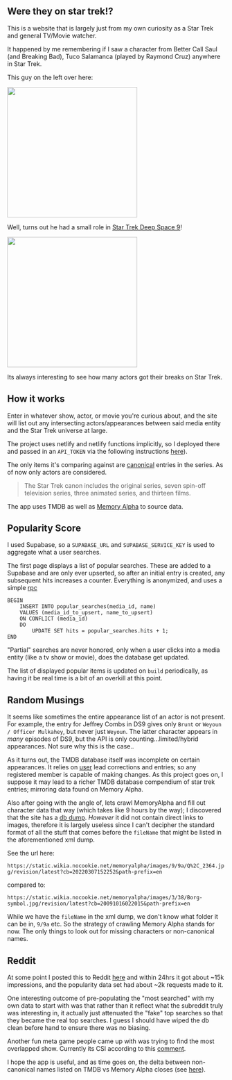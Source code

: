 ## Were they on star trek!?

This is a website that is largely just from my own curiosity as a Star Trek and general TV/Movie watcher.

It happened by me remembering if I saw a character from Better Call Saul (and Breaking Bad), Tuco Salamanca (played by Raymond Cruz) anywhere in Star Trek.

This guy on the left over here:

<img src="https://s.abcnews.com/images/Entertainment/ht_better_call_saul_raymond_cruz_js_150217_16x9_992.jpg" width="300">

Well, turns out he had a small role in [Star Trek Deep Space 9](https://en.wikipedia.org/wiki/Star_Trek:_Deep_Space_Nine)!

<img src=
"https://pbs.twimg.com/media/DbUi3fjU0AAEFKz?format=jpg&name=medium"
width="300">

Its always interesting to see how many actors got their breaks on Star Trek.

## How it works

Enter in whatever show, actor, or movie you're curious about, and the site will list out any intersecting actors/appearances between said media entity and the Star Trek universe at large.

The project uses netlify and netlify functions implicitly, so I deployed there and passed in an `API_TOKEN` via the following instructions [here](https://developers.themoviedb.org/3/getting-started/introduction)).

The only items it's comparing against are [canonical](https://en.wikipedia.org/wiki/List_of_Star_Trek_films#:~:text=The%20Star%20Trek%20canon%20includes,animated%20series%2C%20and%20thirteen%20films.) entries in the series. As of now only actors are considered.

> The Star Trek canon includes the original series, seven spin-off television series, three animated series, and thirteen films.

The app uses TMDB as well as [Memory Alpha](https://www.themoviedb.org/bible/general#59f792a29251413e93000002) to source data.

## Popularity Score

I used Supabase, so a `SUPABASE_URL` and `SUPABASE_SERVICE_KEY` is used to aggregate what a user searches.

The first page displays a list of popular searches. These are added to a Supabase and are only ever upserted, so after an initial entry is created, any subsequent hits increases a counter. Everything is anonymized, and uses a simple [rpc](https://supabase.com/docs/reference/javascript/rpc)

```
BEGIN
    INSERT INTO popular_searches(media_id, name)
    VALUES (media_id_to_upsert, name_to_upsert)
    ON CONFLICT (media_id)
    DO
        UPDATE SET hits = popular_searches.hits + 1;
END
```

"Partial" searches are never honored, only when a user clicks into a media entity (like a tv show or movie), does the database get updated.

The list of displayed popular items is updated on `build` periodically, as having it be real time is a bit of an overkill at this point.

## Random Musings

It seems like sometimes the entire appearance list of an actor is not present. For example, the entry for Jeffrey Combs in DS9 gives only `Brunt` or `Weyoun / Officer Mulkahey`, but never just `Weyoun`. The latter character appears in _many_ episodes of DS9, but the API is only counting...limited/hybrid appearances. Not sure why this is the case..

As it turns out, the TMDB database itself was incomplete on certain appearances. It relies on [user](https://www.themoviedb.org/bible/general#59f792a29251413e93000002) lead corrections and entries; so any registered member is capable of making changes. As this project goes on, I suppose it may lead to a richer TMDB database compendium of star trek entries; mirroring data found on Memory Alpha.

Also after going with the angle of, lets crawl MemoryAlpha and fill out character data that way (which takes like 9 hours by the way); I discovered that the site has a [db dump](https://memory-alpha.fandom.com/wiki/Memory_Alpha:Database_download). _However_ it did not contain direct links to images, therefore it is largely useless since I can't decipher the standard format of all the stuff that comes before the `fileName` that might be listed in the aforementioned xml dump.

See the url here:

`https://static.wikia.nocookie.net/memoryalpha/images/9/9a/Q%2C_2364.jpg/revision/latest?cb=20220307152252&path-prefix=en`

compared to:

`https://static.wikia.nocookie.net/memoryalpha/images/3/38/Borg-symbol.jpg/revision/latest?cb=20091016022015&path-prefix=en`

While we have the `fileName` in the xml dump, we don't know what folder it can be in, `9/9a` etc. So the strategy of crawling Memory Alpha stands for now. The only things to look out for missing characters or non-canonical names.

## Reddit

At some point I posted this to Reddit [here](https://www.reddit.com/r/startrek/comments/10uhoiv/i_made_a_site_to_answer_were_they_on_star_trek/) and within 24hrs it got about ~15k impressions, and the popularity data set had about ~2k requests made to it.

One interesting outcome of pre-populating the "most searched" with my own data to start with was that rather than it reflect what the subreddit truly was interesting in, it actually just attenuated the "fake" top searches so that they became the real top searches. I guess I should have wiped the db clean before hand to ensure there was no biasing.

Another fun meta game people came up with was trying to find the most overlapped show. Currently its CSI according to this [comment](https://www.reddit.com/r/startrek/comments/10uhoiv/comment/j7cx020/?utm_source=share&utm_medium=web2x&context=3).

I hope the app is useful, and as time goes on, the delta between non-canonical names listed on TMDB vs Memory Alpha closes (see [here](dataOperations/errata/readme.md)).
